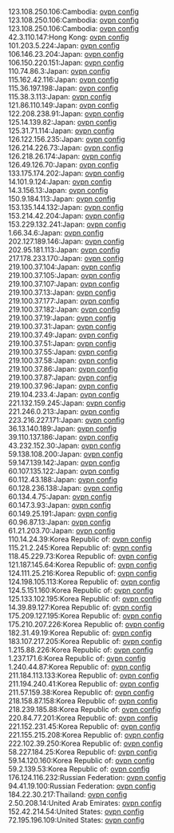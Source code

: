 123.108.250.106:Cambodia: [ovpn config](vpn/123_108_250_106.ovpn)  
123.108.250.106:Cambodia: [ovpn config](vpn/123_108_250_106.ovpn)  
123.108.250.106:Cambodia: [ovpn config](vpn/123_108_250_106.ovpn)  
42.3.110.147:Hong Kong: [ovpn config](vpn/42_3_110_147.ovpn)  
101.203.5.224:Japan: [ovpn config](vpn/101_203_5_224.ovpn)  
106.146.23.204:Japan: [ovpn config](vpn/106_146_23_204.ovpn)  
106.150.220.151:Japan: [ovpn config](vpn/106_150_220_151.ovpn)  
110.74.86.3:Japan: [ovpn config](vpn/110_74_86_3.ovpn)  
115.162.42.116:Japan: [ovpn config](vpn/115_162_42_116.ovpn)  
115.36.197.198:Japan: [ovpn config](vpn/115_36_197_198.ovpn)  
115.38.3.113:Japan: [ovpn config](vpn/115_38_3_113.ovpn)  
121.86.110.149:Japan: [ovpn config](vpn/121_86_110_149.ovpn)  
122.208.238.91:Japan: [ovpn config](vpn/122_208_238_91.ovpn)  
125.14.139.82:Japan: [ovpn config](vpn/125_14_139_82.ovpn)  
125.31.71.114:Japan: [ovpn config](vpn/125_31_71_114.ovpn)  
126.122.156.235:Japan: [ovpn config](vpn/126_122_156_235.ovpn)  
126.214.226.73:Japan: [ovpn config](vpn/126_214_226_73.ovpn)  
126.218.26.174:Japan: [ovpn config](vpn/126_218_26_174.ovpn)  
126.49.126.70:Japan: [ovpn config](vpn/126_49_126_70.ovpn)  
133.175.174.202:Japan: [ovpn config](vpn/133_175_174_202.ovpn)  
14.101.9.124:Japan: [ovpn config](vpn/14_101_9_124.ovpn)  
14.3.156.13:Japan: [ovpn config](vpn/14_3_156_13.ovpn)  
150.9.184.113:Japan: [ovpn config](vpn/150_9_184_113.ovpn)  
153.135.144.132:Japan: [ovpn config](vpn/153_135_144_132.ovpn)  
153.214.42.204:Japan: [ovpn config](vpn/153_214_42_204.ovpn)  
153.229.132.241:Japan: [ovpn config](vpn/153_229_132_241.ovpn)  
1.66.34.6:Japan: [ovpn config](vpn/1_66_34_6.ovpn)  
202.127.189.146:Japan: [ovpn config](vpn/202_127_189_146.ovpn)  
202.95.181.113:Japan: [ovpn config](vpn/202_95_181_113.ovpn)  
217.178.233.170:Japan: [ovpn config](vpn/217_178_233_170.ovpn)  
219.100.37.104:Japan: [ovpn config](vpn/219_100_37_104.ovpn)  
219.100.37.105:Japan: [ovpn config](vpn/219_100_37_105.ovpn)  
219.100.37.107:Japan: [ovpn config](vpn/219_100_37_107.ovpn)  
219.100.37.13:Japan: [ovpn config](vpn/219_100_37_13.ovpn)  
219.100.37.177:Japan: [ovpn config](vpn/219_100_37_177.ovpn)  
219.100.37.182:Japan: [ovpn config](vpn/219_100_37_182.ovpn)  
219.100.37.19:Japan: [ovpn config](vpn/219_100_37_19.ovpn)  
219.100.37.31:Japan: [ovpn config](vpn/219_100_37_31.ovpn)  
219.100.37.49:Japan: [ovpn config](vpn/219_100_37_49.ovpn)  
219.100.37.51:Japan: [ovpn config](vpn/219_100_37_51.ovpn)  
219.100.37.55:Japan: [ovpn config](vpn/219_100_37_55.ovpn)  
219.100.37.58:Japan: [ovpn config](vpn/219_100_37_58.ovpn)  
219.100.37.86:Japan: [ovpn config](vpn/219_100_37_86.ovpn)  
219.100.37.87:Japan: [ovpn config](vpn/219_100_37_87.ovpn)  
219.100.37.96:Japan: [ovpn config](vpn/219_100_37_96.ovpn)  
219.104.233.4:Japan: [ovpn config](vpn/219_104_233_4.ovpn)  
221.132.159.245:Japan: [ovpn config](vpn/221_132_159_245.ovpn)  
221.246.0.213:Japan: [ovpn config](vpn/221_246_0_213.ovpn)  
223.216.227.171:Japan: [ovpn config](vpn/223_216_227_171.ovpn)  
36.13.140.189:Japan: [ovpn config](vpn/36_13_140_189.ovpn)  
39.110.137.186:Japan: [ovpn config](vpn/39_110_137_186.ovpn)  
43.232.152.30:Japan: [ovpn config](vpn/43_232_152_30.ovpn)  
59.138.108.200:Japan: [ovpn config](vpn/59_138_108_200.ovpn)  
59.147.139.142:Japan: [ovpn config](vpn/59_147_139_142.ovpn)  
60.107.135.122:Japan: [ovpn config](vpn/60_107_135_122.ovpn)  
60.112.43.188:Japan: [ovpn config](vpn/60_112_43_188.ovpn)  
60.128.236.138:Japan: [ovpn config](vpn/60_128_236_138.ovpn)  
60.134.4.75:Japan: [ovpn config](vpn/60_134_4_75.ovpn)  
60.147.3.93:Japan: [ovpn config](vpn/60_147_3_93.ovpn)  
60.149.25.191:Japan: [ovpn config](vpn/60_149_25_191.ovpn)  
60.96.87.13:Japan: [ovpn config](vpn/60_96_87_13.ovpn)  
61.21.203.70:Japan: [ovpn config](vpn/61_21_203_70.ovpn)  
110.14.24.39:Korea Republic of: [ovpn config](vpn/110_14_24_39.ovpn)  
115.21.2.245:Korea Republic of: [ovpn config](vpn/115_21_2_245.ovpn)  
118.45.229.73:Korea Republic of: [ovpn config](vpn/118_45_229_73.ovpn)  
121.187.145.64:Korea Republic of: [ovpn config](vpn/121_187_145_64.ovpn)  
124.111.25.216:Korea Republic of: [ovpn config](vpn/124_111_25_216.ovpn)  
124.198.105.113:Korea Republic of: [ovpn config](vpn/124_198_105_113.ovpn)  
124.5.151.160:Korea Republic of: [ovpn config](vpn/124_5_151_160.ovpn)  
125.133.102.195:Korea Republic of: [ovpn config](vpn/125_133_102_195.ovpn)  
14.39.89.127:Korea Republic of: [ovpn config](vpn/14_39_89_127.ovpn)  
175.209.127.195:Korea Republic of: [ovpn config](vpn/175_209_127_195.ovpn)  
175.210.207.226:Korea Republic of: [ovpn config](vpn/175_210_207_226.ovpn)  
182.31.49.19:Korea Republic of: [ovpn config](vpn/182_31_49_19.ovpn)  
183.107.217.205:Korea Republic of: [ovpn config](vpn/183_107_217_205.ovpn)  
1.215.88.226:Korea Republic of: [ovpn config](vpn/1_215_88_226.ovpn)  
1.237.171.6:Korea Republic of: [ovpn config](vpn/1_237_171_6.ovpn)  
1.240.44.87:Korea Republic of: [ovpn config](vpn/1_240_44_87.ovpn)  
211.184.113.133:Korea Republic of: [ovpn config](vpn/211_184_113_133.ovpn)  
211.194.240.41:Korea Republic of: [ovpn config](vpn/211_194_240_41.ovpn)  
211.57.159.38:Korea Republic of: [ovpn config](vpn/211_57_159_38.ovpn)  
218.158.87.158:Korea Republic of: [ovpn config](vpn/218_158_87_158.ovpn)  
218.239.185.88:Korea Republic of: [ovpn config](vpn/218_239_185_88.ovpn)  
220.84.77.201:Korea Republic of: [ovpn config](vpn/220_84_77_201.ovpn)  
221.152.231.45:Korea Republic of: [ovpn config](vpn/221_152_231_45.ovpn)  
221.155.215.208:Korea Republic of: [ovpn config](vpn/221_155_215_208.ovpn)  
222.102.39.250:Korea Republic of: [ovpn config](vpn/222_102_39_250.ovpn)  
58.227.184.25:Korea Republic of: [ovpn config](vpn/58_227_184_25.ovpn)  
59.14.120.160:Korea Republic of: [ovpn config](vpn/59_14_120_160.ovpn)  
59.2.139.53:Korea Republic of: [ovpn config](vpn/59_2_139_53.ovpn)  
176.124.116.232:Russian Federation: [ovpn config](vpn/176_124_116_232.ovpn)  
94.41.19.100:Russian Federation: [ovpn config](vpn/94_41_19_100.ovpn)  
184.22.30.217:Thailand: [ovpn config](vpn/184_22_30_217.ovpn)  
2.50.208.14:United Arab Emirates: [ovpn config](vpn/2_50_208_14.ovpn)  
152.42.214.54:United States: [ovpn config](vpn/152_42_214_54.ovpn)  
72.195.196.109:United States: [ovpn config](vpn/72_195_196_109.ovpn)  
